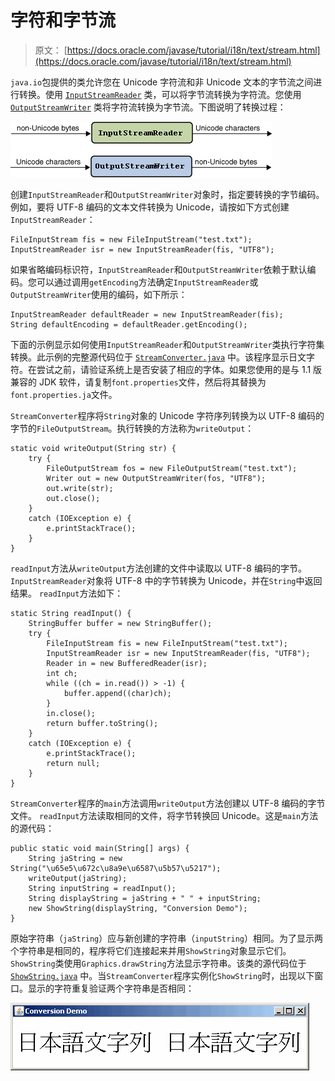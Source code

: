 # 字符和字节流

> 原文： [https://docs.oracle.com/javase/tutorial/i18n/text/stream.html](https://docs.oracle.com/javase/tutorial/i18n/text/stream.html)

`java.io`包提供的类允许您在 Unicode 字符流和非 Unicode 文本的字节流之间进行转换。使用 [`InputStreamReader`](https://docs.oracle.com/javase/8/docs/api/java/io/InputStreamReader.html) 类，可以将字节流转换为字符流。您使用 [`OutputStreamWriter`](https://docs.oracle.com/javase/8/docs/api/java/io/OutputStreamWriter.html) 类将字符流转换为字节流。下图说明了转换过程：

![This figure represents the conversion process](img/33c102f8a405f1856fcfa8f989e079bd.jpg)

创建`InputStreamReader`和`OutputStreamWriter`对象时，指定要转换的字节编码。例如，要将 UTF-8 编码的文本文件转换为 Unicode，请按如下方式创建`InputStreamReader`：

```
FileInputStream fis = new FileInputStream("test.txt");
InputStreamReader isr = new InputStreamReader(fis, "UTF8");

```

如果省略编码标识符，`InputStreamReader`和`OutputStreamWriter`依赖于默认编码。您可以通过调用`getEncoding`方法确定`InputStreamReader`或`OutputStreamWriter`使用的编码，如下所示：

```
InputStreamReader defaultReader = new InputStreamReader(fis);
String defaultEncoding = defaultReader.getEncoding();

```

下面的示例显示如何使用`InputStreamReader`和`OutputStreamWriter`类执行字符集转换。此示例的完整源代码位于 [`StreamConverter.java`](examples/StreamConverter.java) 中。该程序显示日文字符。在尝试之前，请验证系统上是否安装了相应的字体。如果您使用的是与 1.1 版兼容的 JDK 软件，请复制`font.properties`文件，然后将其替换为`font.properties.ja`文件。

`StreamConverter`程序将`String`对象的 Unicode 字符序列转换为以 UTF-8 编码的字节的`FileOutputStream`。执行转换的方法称为`writeOutput`：

```
static void writeOutput(String str) {
    try {
        FileOutputStream fos = new FileOutputStream("test.txt");
        Writer out = new OutputStreamWriter(fos, "UTF8");
        out.write(str);
        out.close();
    } 
    catch (IOException e) {
        e.printStackTrace();
    }
}

```

`readInput`方法从`writeOutput`方法创建的文件中读取以 UTF-8 编码的字节。 `InputStreamReader`对象将 UTF-8 中的字节转换为 Unicode，并在`String`中返回结果。 `readInput`方法如下：

```
static String readInput() {
    StringBuffer buffer = new StringBuffer();
    try {
        FileInputStream fis = new FileInputStream("test.txt");
        InputStreamReader isr = new InputStreamReader(fis, "UTF8");
        Reader in = new BufferedReader(isr);
        int ch;
        while ((ch = in.read()) > -1) {
            buffer.append((char)ch);
        }
        in.close();
        return buffer.toString();
    } 
    catch (IOException e) {
        e.printStackTrace();
        return null;
    }
}

```

`StreamConverter`程序的`main`方法调用`writeOutput`方法创建以 UTF-8 编码的字节文件。 `readInput`方法读取相同的文件，将字节转换回 Unicode。这是`main`方法的源代码：

```
public static void main(String[] args) {
    String jaString = new String("\u65e5\u672c\u8a9e\u6587\u5b57\u5217");
    writeOutput(jaString); 
    String inputString = readInput();
    String displayString = jaString + " " + inputString;
    new ShowString(displayString, "Conversion Demo");
}

```

原始字符串（`jaString`）应与新创建的字符串（`inputString`）相同。为了显示两个字符串是相同的，程序将它们连接起来并用`ShowString`对象显示它们。 `ShowString`类使用`Graphics.drawString`方法显示字符串。该类的源代码位于 [`ShowString.java`](examples/ShowString.java) 中。当`StreamConverter`程序实例化`ShowString`时，出现以下窗口。显示的字符重复验证两个字符串是否相同：

![This is a screens hot of the StreamConverter program](img/6bed01d5c44a9c8dc3fce2bda11a9cc0.jpg)